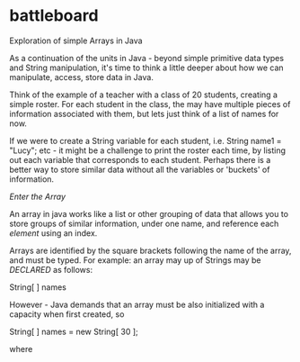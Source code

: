 # battleboard
Exploration of simple Arrays in Java

As a continuation of the units in Java - beyond simple primitive data types and String manipulation, it's time to think a little deeper about how we can manipulate, access, store data in Java.

Think of the example of a teacher with a class of 20 students, creating a simple roster.
For each student in the class, the may have multiple pieces of information associated with them, but lets just think of a list of names for now.

If we were to create a String variable for each student, i.e. String name1 = "Lucy"; etc - it might be a challenge to print the roster each time, by listing out each variable that corresponds to each student.  Perhaps there is a better way to store similar data without all the variables or 'buckets' of information.

*Enter the Array*

An array in java works like a list or other grouping of data that allows you to store groups of similar information, under one name, and reference each *element* using an index.

Arrays are identified by the square brackets following the name of the array, and must be typed.
For example:  an array may up of Strings may be *DECLARED* as follows:

String[ ] names

However - Java demands that an array must be also initialized with a capacity when first created, so

String[ ] names = new String[ 30 ];

where
